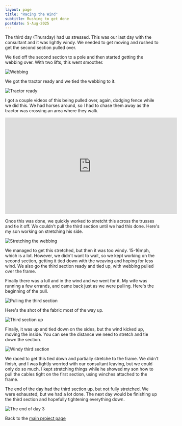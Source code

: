 ```yaml
---
layout: page
title: "Racing the Wind"
subtitle: Rushing to get done
postdate: 5-Aug-2025
---
```

The third day (Thursday) had us stressed. This was our last day with the consultant and it was lightly windy. We needed to get moving and rushed to get the second section pulled over.

We tied off the second section to a pole and then started getting the webbing over. With two lifts, this went smoother.

![Webbing](/assets/img/arena/webbingfromlift.png)

We got the tractor ready and we tied the webbing to it.

![Tractor ready](/assets/img/arena/tractorready.png)

I got a couple videos of this being pulled over, again, dodging fence while we did this. We had horses around, so I had to chase them away as the tractor was crossing an area where they walk.

<iframe width="560" height="315" src="https://www.youtube.com/embed/PYWHjknFNxE?si=M4CVn-crkUisHKqn" title="YouTube video player" frameborder="0" allow="accelerometer; autoplay; clipboard-write; encrypted-media; gyroscope; picture-in-picture; web-share" referrerpolicy="strict-origin-when-cross-origin" allowfullscreen></iframe>

Once this was done, we quickly worked to stretcht this across the trusses and tie it off. We couldn't pull the third section until we had this done. Here's my son working on stretching his side.

![Stretching the webbing](/assets/img/arena/stretchingwebbing.png)

We managed to get this stretched, but then it was too windy. 15-16mph, which is a lot. However, we didn't want to wait, so we kept working on the second section, getting it tied down with the weaving and hoping for less wind. We also go the third section ready and tied up, with webbing pulled over the frame.

Finally there was a lull and in the wind and we went for it. My wife was running a few errands, and came back just as we were pulling. Here's the beginning of the pull.

![Pulling the third section](/assets/img/arena/pullingthirdsection.png)

Here's the shot of the fabric most of the way up.

![Third section up](/assets/img/arena/thirdsectionup.png)

Finally, it was up and tied down on the sides, but the wind kicked up, moving the inside. You can see the distance we need to stretch and tie down the section.

![Windy third section](/assets/img/arena/windythirdsection.png)

We raced to get this tied down and partially stretche to the frame. We didn't finish, and I was lightly worried with our consultant leaving, but we could only do so much. I kept stretching things while he showed my son how to pull the cables tight on the first section, using winches attached to the frame.

The end of the day had the third section up, but not fully stretched. We were exhausted, but we had a lot done. The next day would be finishing up the third section and hopefully tightening everything down.

![The end of day 3](/assets/img/arena/endofday3.png)

Back to the [main project page](/projects/arenaroof/)